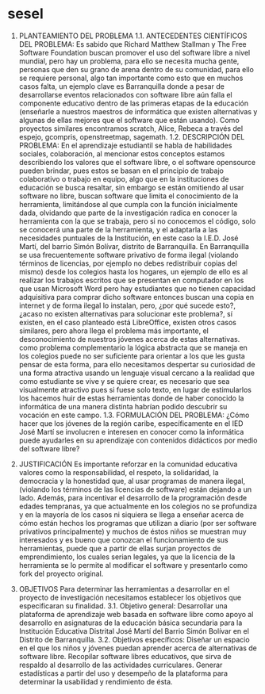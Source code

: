 sesel
=====
1. PLANTEAMIENTO DEL PROBLEMA
1.1. ANTECEDENTES CIENTÍFICOS DEL PROBLEMA:
Es sabido que Richard Matthew Stallman y The Free Software Foundation buscan promover el uso del software libre a nivel mundial, pero hay un problema, para ello se necesita mucha gente, personas que den su grano de arena dentro de su comunidad,  para ello se requiere personal, algo tan importante como esto que en muchos casos falta, un ejemplo clave es Barranquilla donde a pesar de desarrollarse eventos relacionados con software libre aún falla el componente educativo dentro de las primeras etapas de la educación (enseñarle a nuestros maestros de informática que existen alternativas y algunas de ellas mejores que el software que están usando).
Como proyectos similares encontramos scratch, Alice, Rebeca a través del espejo, gcompris, openstreetmap, sagemath. 
1.2. DESCRIPCIÓN DEL PROBLEMA:
En el aprendizaje estudiantil se habla de habilidades sociales, colaboración, al mencionar estos conceptos estamos describiendo los valores que el software libre, o el software opensource pueden brindar, pues estos se basan en el principio de trabajo colaborativo o trabajo en equipo, algo que en la instituciones de educación se busca resaltar, sin embargo se están omitiendo al usar software no libre, buscan software que limita el conocimiento de la herramienta, limitándose al que cumpla con la función inicialmente dada, olvidando que parte de la investigación radica en conocer la herramienta con la que se trabaja, pero si no conocemos el código, solo se conocerá una parte de la herramienta, y el adaptarla a las necesidades puntuales de la Institución, en este caso la I.E.D. José Martí, del barrio Simón Bolívar, distrito de Barranquilla.
En Barranquilla se usa frecuentemente software privativo de forma ilegal (violando términos de licencias, por ejemplo no debes redistribuir copias del mismo) desde los colegios hasta los hogares, un ejemplo de ello es al realizar los trabajos escritos que se presentan en computador en los que usan Microsoft Word pero hay estudiantes que no tienen capacidad adquisitiva para comprar dicho software entonces buscan una copia en internet y de forma ilegal lo instalan, pero, ¿por qué sucede esto?, ¿acaso no existen alternativas para solucionar este problema?, sí existen, en el caso planteado está LibreOffice, existen otros casos similares, pero ahora llega el problema más importante, el desconocimiento de nuestros jóvenes acerca de estas alternativas.
como problema complementario la lógica abstracta que se maneja en los colegios puede no ser suficiente para orientar a los que les gusta pensar de esta forma, para ello necesitamos despertar su curiosidad de una forma atractiva usando un lenguaje visual cercano a la realidad que como estudiante se vive y se quiere crear, es necesario que sea visualmente atractivo pues si fuese solo texto, en lugar de estimularlos los hacemos huir de estas herramientas donde de haber conocido la informática de una manera distinta habrían podido descubrir su vocación en este campo. 
1.3. FORMULACIÓN DEL PROBLEMA:
¿Cómo hacer que los jóvenes de la región caribe, específicamente en el IED José Martí se involucren e interesen en conocer como la informática puede ayudarles en su aprendizaje con contenidos didácticos por medio del software libre?
2. JUSTIFICACIÓN
Es importante reforzar en la comunidad educativa valores como la responsabilidad, el respeto, la solidaridad, la democracia y la honestidad que, al usar programas de manera ilegal, (violando los términos de las licencias de software) están dejando a un lado. Además, para incentivar el desarrollo de la programación desde edades tempranas, ya que actualmente en los colegios no se profundiza y en la mayoría de los casos ni siquiera se llega a enseñar acerca de cómo están hechos los programas que utilizan a diario (por ser software privativos principalmente) y muchos de éstos niños se muestran muy interesados y es bueno que conozcan el funcionamiento de sus herramientas, puede que a partir de ellas surjan proyectos de emprendimiento, los cuales serian legales, ya que la licencia de la herramienta se lo permite al modificar el software y presentarlo como fork del proyecto original.


3. OBJETIVOS
Para determinar las herramientas a desarrollar en el proyecto de investigación necesitamos establecer los objetivos que especificaran su finalidad.
3.1. Objetivo general:
Desarrollar una plataforma de aprendizaje web basada en software libre como apoyo al desarrollo en asignaturas de la educación básica secundaria  para la Institución Educativa Distrital José Martí del Barrio Simón Bolívar en el Distrito de Barranquilla.
3.2. Objetivos específicos:
Diseñar un espacio en el que los niños y jóvenes puedan aprender acerca de alternativas de software libre.
Recopilar software libres educativos, que sirva de respaldo al desarrollo de las actividades curriculares.
Generar estadísticas a partir del uso y desempeño de la plataforma para  determinar la usabilidad y rendimiento de ésta. 